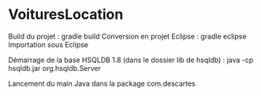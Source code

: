 # VoituresLocation

Build du projet : gradle build
Conversion en projet Eclipse : gradle eclipse
Importation sous Eclipse

Démarrage de la base HSQLDB 1.8 (dans le dossier lib de hsqldb) : java -cp hsqldb.jar org.hsqldb.Server

Lancement du main Java dans la package com.descartes
